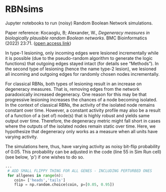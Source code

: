 # RBNsims
Jupyter notebooks to run (noisy) Random Boolean Network simulations.

Paper reference: Kocaoglu, B; Alexander, W., _Degeneracy measures in biologically plausible random Boolean networks_. BMC Bioinformatics (2022) 23:71. ([open access link](https://bmcbioinformatics.biomedcentral.com/articles/10.1186/s12859-022-04601-5))


In type-1 lesioning, only incoming edges were lesioned incrementally while it is possible (due to the pseudo-random algorithm to generate the logic functions) that outgoing edges stayed intact (for details see “Methods”). In the second type of lesioning (hence the name type-2 lesion), we lesioned all incoming and outgoing edges for randomly chosen nodes incrementally.

For classical RBNs, both types of lesioning result in an increase on degeneracy measures. That is, removing edges from the network paradoxically increased degeneracy. One reason for this may be that progressive lesioning increases the chances of a node becoming isolated. In the context of classical RBNs, the activity of the isolated node remains constant over time. However, a constant activity profile may also be a result of a function of a (set of) node(s) that is highly robust and yields same output over time. Therefore, the degeneracy metric might fall short in cases where the outputs of the isolated nodes remain static over time. Here, we hypothesize that degeneracy only works as a measure when all units have varying activity. 

The simulations here, thus, have varying activity as noisy bit-flip probability of 0.05. This probability can be adjusted in the code (line 55 in Sim Run cell) (see below, 'p') if one wishes to do so.

```python
...
 # ADD SMALL FLIPPY THING FOR ALL GENES - INCLUDING PERTURBED ONES
 for allgenes in range(n):
    coin= ['heads','tails']
    flip = np.random.choice(coin, p=[0.05, 0.95])
                        
```
